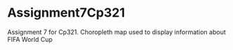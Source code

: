 # Assignment7Cp321
Assignment 7 for Cp321. Choropleth map used to display information about FIFA World Cup
